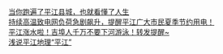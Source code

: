   
[当你跑遍了平江县城，也就看懂了人生](http://www.dianyue.me/archives/045/vg5fq0xgac3hke3n/)  
[持续高温致电网负荷急剧飙升，提醒平江广大市民夏季节约用电！](http://www.dianyue.me/archives/506/dhkswlms1vunxzxi/)  
[平江涨水啦！吉埠人千万不要下河游泳！转发提醒~](http://www.dianyue.me/archives/930/4pmehtew5fe8uicd/)  
[浅说平江地理“平江”](http://www.dianyue.me/archives/175/v5vkopuca6sjx8v4/)